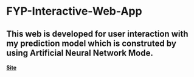 # FYP-Interactive-Web-App

## This web is developed for user interaction with my prediction model which is construted by using Artificial Neural Network Mode.

[**Site**](https://wuthmone.shinyapps.io/ann_predictor_app/)